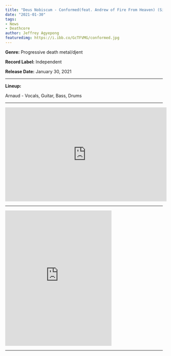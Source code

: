 ```yaml
---
title: "Deus Nobiscum - Conformed(feat. Andrew of Fire From Heaven) (Single)"
date: "2021-01-30"
tags:
- News
- Deathcore
author: Jeffrey Agyepong
featuredimg: https://i.ibb.co/GcTFVMG/conformed.jpg
---
```


**Genre:** Progressive death metal/djent

**Record Label:** Independent

**Release Date:** January 30, 2021

<hr>

**Lineup:**

Arnaud - Vocals, Guitar, Bass, Drums

<hr>

<div class="video-container"><iframe src="https://www.youtube.com/embed/fev_592vIOI" width="516" height="300" frameborder="0"></iframe></div>

<hr>

<iframe style="border: 0; width: 340px; height: 432px;" src="https://bandcamp.com/EmbeddedPlayer/track=2539664583/size=large/bgcol=ffffff/linkcol=0687f5/tracklist=false/transparent=true/" seamless><a href="https://deusnobiscum.bandcamp.com/track/conformed-ft-fire-from-heaven">Conformed (ft. Fire From Heaven) by Deus Nobiscum</a></iframe>

<hr>




